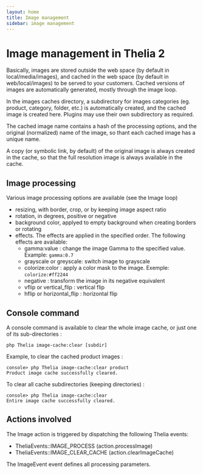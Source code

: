 ```yaml
---
layout: home
title: Image management
sidebar: image management
---
```


# Image management in Thelia 2

Basically, images are stored outside the web space (by default in local/media/images), and cached in the web space (by default in web/local/images) to be served to your customers. Cached versions of images are automatically generated, mostly through the image loop.

In the images caches directory, a subdirectory for images categories (eg. product, category, folder, etc.) is automatically created, and the cached image is created here. Plugins may use their own subdirectory as required.

The cached image name contains a hash of the processing options, and the original (normalized) name of the image, so thant each cached image has a unique name.

A copy (or symbolic link, by default) of the original image is always created in the cache, so that the full resolution image is always available in the cache.

## Image processing

Various image processing options are available (see the Image loop)

- resizing, with border, crop, or by keeping image aspect ratio
- rotation, in degrees, positive or negative
- background color, applyed to empty background when creating borders or rotating
- effects. The effects are applied in the specified order. The following effects are available:
    - gamma:value : change the image Gamma to the specified value. Example: `gamma:0.7`
    - grayscale or greyscale: switch image to grayscale
    - colorize:color : apply a color mask to the image. Exemple: `colorize:#ff2244`
    - negative : transform the image in its negative equivalent
    - vflip or vertical_flip : vertical flip
    - hflip or horizontal_flip : horizontal flip

## Console command

A console command is available to clear the whole image cache, or just one of its sub-directories :

```
php Thelia image-cache:clear [subdir]
```

Example, to clear the cached product images :

```
console> php Thelia image-cache:clear product
Product image cache successfully cleared.
```
To clear all cache subdirectories (keeping directories) :
```
console> php Thelia image-cache:clear
Entire image cache successfully cleared.
```

## Actions involved

The Image action is triggered by dispatching the following Thelia events:

- TheliaEvents::IMAGE_PROCESS (action.processImage)
- TheliaEvents::IMAGE_CLEAR_CACHE (action.clearImageCache)

The ImageEvent event defines all processing parameters.